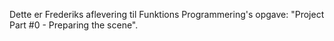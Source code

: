 Dette er Frederiks aflevering til Funktions Programmering's opgave: "Project Part #0 - Preparing the scene".
